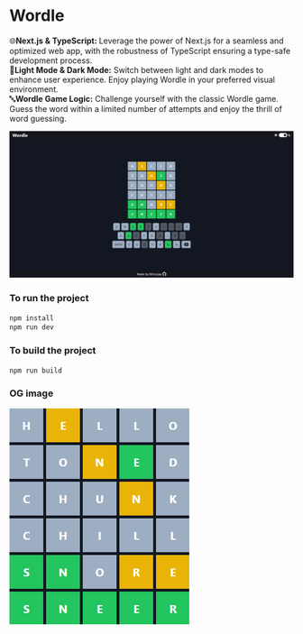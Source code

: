 # Wordle

 🌐<b>Next.js & TypeScript: </b> Leverage the power of Next.js for a seamless and optimized web app, with the robustness of TypeScript ensuring a type-safe development process.<br>
 🌈<b>Light Mode & Dark Mode:</b> Switch between light and dark modes to enhance user experience. Enjoy playing Wordle in your preferred visual environment.<br>
 🔤<b>Wordle Game Logic:</b> Challenge yourself with the classic Wordle game. Guess the word within a limited number of attempts and enjoy the thrill of word guessing.

![Wordle](/public/wordle.png)

### To run the project

```bash
npm install
npm run dev
```

### To build the project

```bash
npm run build
```

### OG image

![wordle](/public/wordle-og.png)

